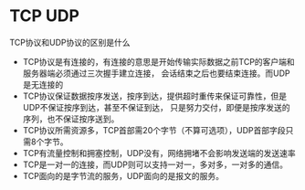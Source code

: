 # TCP UDP
TCP协议和UDP协议的区别是什么
* TCP协议是有连接的，有连接的意思是开始传输实际数据之前TCP的客户端和服务器端必须通过三次握手建立连接，
会话结束之后也要结束连接。而UDP是无连接的
* TCP协议保证数据按序发送，按序到达，提供超时重传来保证可靠性，但是UDP不保证按序到达，甚至不保证到达，
只是努力交付，即便是按序发送的序列，也不保证按序送到。
* TCP协议所需资源多，TCP首部需20个字节（不算可选项），UDP首部字段只需8个字节。
* TCP有流量控制和拥塞控制，UDP没有，网络拥堵不会影响发送端的发送速率
* TCP是一对一的连接，而UDP则可以支持一对一，多对多，一对多的通信。
* TCP面向的是字节流的服务，UDP面向的是报文的服务。



